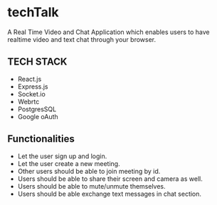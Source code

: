 # techTalk
A Real Time Video and Chat Application which enables users to have realtime video and text chat through your browser.

## TECH STACK
* React.js 
* Express.js
* Socket.io
* Webrtc
* PostgresSQL
* Google oAuth

## Functionalities
* Let the user sign up and login.
* Let the user create a new meeting.
* Other users should be able to join meeting by id.
* Users should be able to share their screen and camera as well.
* Users should be able to mute/unmute themselves.
* Users should be able exchange text messages in chat section.
